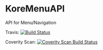 KoreMenuAPI
===========

API for Menu/Navigation

Travis:
[![Build Status](https://secure.travis-ci.org/konradrenner/KoreMenuAPI.png?branch=master)](http://travis-ci.org/konradrenner/KoreMenuAPI)

Coverity Scan:
[![Coverity Scan Build Status](https://scan.coverity.com/projects/2055/badge.svg)](https://scan.coverity.com/projects/2055)
